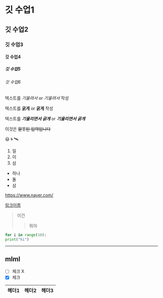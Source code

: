 # 깃 수업1
## 깃 수업2
### 깃 수업3
#### 깃 수업4
##### 깃 수업5
###### 깃 수업6

텍스트를 *기울려서* or _기울려서_ 작성

텍스트를 **굵게** or __굵게__ 작성

텍스트를 ***기울리면서 굵게*** or ___기울리면서 굵게___

이것은 ~~잘못된 입력입니다~~

😃 🌀 🛰️

1. 일
2. 이
3. 삼

+ 하나
+ 둘
+ 삼
  
<https://www.naver.com/>

[링크이름](https://www.naver.com/,"네이버")

>이건
>>뭐야

```python
for i in range(10):
print("hi")
```

---
mlml
---

- [ ] 체크 X
- [x] 체크

|헤더1|헤더2|헤더3|
|----|----|----|

